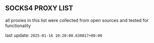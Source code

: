 ## SOCKS4 PROXY LIST

all proxies in this list were collected from open sources and tested for functionality

last update: `2025-01-16 10:20:00.630017+00:00`